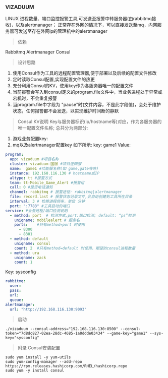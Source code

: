 ### VIZADUUM
LINUX 进程数量、端口监控报警工具,可发送至报警中转服务器(由rabbitmq接收)，以及alertmanager；
正常存在外网的情况下，可以直接发送至mq，内网服务器可发送至存在外网ip的管理机中的alertmanager

> 依赖

Rabbitmq
Alertmanager
Consul

> 设计思路

1. 使用Consul作为工具的远程配置管理器,便于部署以及后续的配置文件修改
2. 定时读取Consul配置,实现配置文件的热更
3. 充分利用Consul的KV，使用key作为各服务器唯一的配置文件
4. 当前报警会写入到consul定义的program.file文件中，当业务进程处于异常或宕机时，不会重复报警
5. 当program.file中字段为 "pause"时(文件内容，不是此字段值)，会处于维护状态，任何报警都不会发送，以实现维护时间断的静默

> Consul KV说明
Key与服务器标识(ip/hostname等)对应，作为各服务器的唯一配置文件名称;
总共分为两部分:
1. 游戏业务配置key:
2. mq以及alertmanager配置key
如下所示:
key: game1
Value:  
```yaml
program:
  app: vizaduum #项目名称 
  cluster: vizaduum-国服 #项目逻辑服
  name:  game1 #功能服名称(如 game,gate等等)
  instance: 192.168.116.130 # hostname或IP
  altype: tt #报警方式
  team: tt-Mobile_Game_Alert #报警组
  call: 0 #是否电话通知
  channel: rabbitmq # 报警途径: rabbitmq|alertmanager
  file: record.last # 报警状态记录文件,会自动创建到工具所在目录
  interval: 3 # 检擦进程频率，单位 分钟
  port: ":7783" #工具启动的端口
service: #业务进程/端口检测说明
  - method: port  # 检测方式,port:端口检测; default: “ps”检测
    uniqname: mobilealert # 服务名
    ports:    #只有method=port 时使用
      - 8300
      - 8301
  - method: default
    uniqname: consul
    count: 2  #只有method=default 时使用，期望的consul进程数量
  - method: ura
    uniqname: zack
    count: 1
```
Key: sysconfig  
```yaml
rabbitmq:
  user: 
  pass: 
  url: 
  queue: 
alertmanager:
  url: "http://192.168.116.130:9093"
```

> 启动

```shell
./vizaduum --consul-address="192.168.116.130:8500" --consul-token="7d8dc827-02ea-28dc-4685-1a0ddde03434" --game-key="game1" --sys-key="sysconfig"
```
> 附录 Consul安装配置

```shell
sudo yum install -y yum-utils
sudo yum-config-manager --add-repo https://rpm.releases.hashicorp.com/RHEL/hashicorp.repo
sudo yum -y install consul
```
